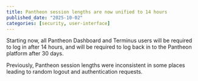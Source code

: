 ```yaml
---
title: Pantheon session lengths are now unified to 14 hours
published_date: "2025-10-02"
categories: [security, user-interface]
---
```

Starting now, all Pantheon Dashboard and Terminus users will be required to log in after 14 hours, and will be required to log back in to the Pantheon platform after 30 days.

Previously, Pantheon session lengths were inconsistent in some places leading to random logout and authentication requests.
